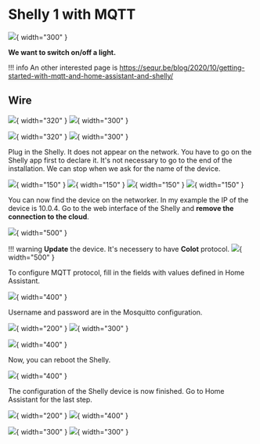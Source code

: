 # Shelly 1 with MQTT

![](Images/IMG_4303.jpg){ width="300" }

**We want to switch on/off a light.**

!!! info
    An other interested page is https://sequr.be/blog/2020/10/getting-started-with-mqtt-and-home-assistant-and-shelly/

## Wire


![](Images/IMG_4301.jpg){ width="320" }
![](Images/IMG_4302.jpg){ width="300" }

![](Images/IMG_4311.jpg){ width="320" }
![](Images/IMG_4312.jpg){ width="300" }

Plug in the Shelly. It does not appear on the network.
You have to go on the Shelly app first to declare it.
It's not necessary to go to the end of the installation.
We can stop when we ask for the name of the device.

![](Images/IMG_4305.PNG){ width="150" }
![](Images/IMG_4306.PNG){ width="150" }
![](Images/IMG_4307.PNG){ width="150" }
![](Images/IMG_4308.PNG){ width="150" }

You can now find the device on the networker. In my example the IP of the device is 10.0.4.
Go to the web interface of the Shelly and **remove the connection to the cloud**.

![](Images/2022-11-16_19-03-59-ck26n.png){ width="500" }

!!! warning
    **Update** the device. It's necessery to have **CoIot** protocol.
    ![](Images/2022-11-16_19-24-42-hapwu.png){ width="500" }

To configure MQTT protocol, fill in the fields with values defined in Home Assistant.


![](Images/2022-11-16_19-25-58-zzxi1.png){ width="400" }

Username and password are in the Mosquitto configuration.

![](Images/2022-11-16_19-20-23-3sqrg.png){ width="200" }
![](Images/2022-11-16_19-20-32-61eiw.png){ width="300" }

![](Images/2022-11-16_19-20-48-pe6is.png){ width="400" }

Now, you can reboot the Shelly.

![](Images/2022-11-16_19-27-19-yhfdw.png){ width="400" }

The configuration of the Shelly device is now finished. Go to Home Assistant for the last step.

![](Images/2022-11-16_20-02-51-kyree.png){ width="200" }
![](Images/2022-11-16_19-28-09-fri3x.png){ width="400" }

![](Images/2022-11-16_19-28-25-omh8v.png){ width="300" }
![](Images/2022-11-16_20-31-39-qci2t.png){ width="300" }


